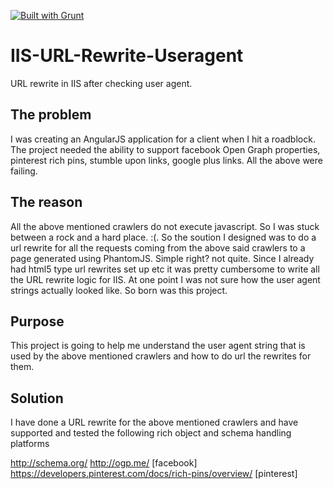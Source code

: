 [![Built with Grunt](https://cdn.gruntjs.com/builtwith.svg)](http://gruntjs.com/)
# IIS-URL-Rewrite-Useragent
URL rewrite in IIS after checking user agent.

##  The problem

I was creating an AngularJS application for a client when I hit a roadblock. The project needed the ability to support facebook Open Graph properties, pinterest rich pins, stumble upon links, google plus links. All the above were failing. 

## The reason

All the above mentioned crawlers do not execute javascript. So I was stuck between a rock and a hard place. :(. So the soution I designed was to do a url rewrite for all the requests coming from the above said crawlers to a page generated using PhantomJS. Simple right? not quite. Since I already had html5 type url rewrites set up etc it was pretty cumbersome to write all the URL rewrite logic for IIS. At one point I was not sure how the user agent strings actually looked like. So born was this project.

## Purpose

This project is going to help me understand the user agent string that is used by the above mentioned crawlers and how to do url the rewrites for them.

## Solution

I have done a URL rewrite for the above mentioned crawlers and have supported and tested the following rich object and schema handling platforms

http://schema.org/
http://ogp.me/ [facebook]
https://developers.pinterest.com/docs/rich-pins/overview/ [pinterest]
